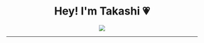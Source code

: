 <h1 align="center"> Hey! I'm Takashi 💗 </h1>
<p align="center">
  <img src="https://github.com/itakash1/itakash1/assets/95306396/db9786d2-5a9c-43f7-bf14-f2e447058d2a">
</p>
<hr>
